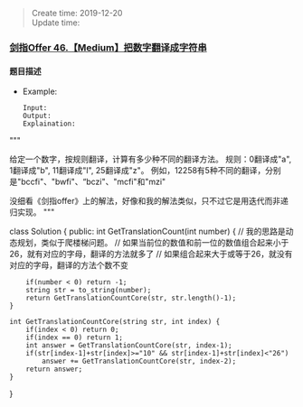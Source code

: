 > Create time: 2019-12-20  
> Update time:

### [剑指Offer 46.【Medium】把数字翻译成字符串](https://leetcode-cn.com/problems/ba-shu-zi-fan-yi-cheng-zi-fu-chuan-lcof/)
#### 题目描述

- Example:
    ```
    Input: 
    Output: 
    Explaination:
    ```  


"""

给定一个数字，按规则翻译，计算有多少种不同的翻译方法。
规则：0翻译成"a", 1翻译成"b", 11翻译成"l", 25翻译成"z"。
例如，12258有5种不同的翻译，分别是"bccfi"、"bwfi"、“bczi"、"mcfi"和"mzi"

没细看《剑指offer》上的解法，好像和我的解法类似，只不过它是用迭代而非递归实现。
"""


class Solution {
public:
    int GetTranslationCount(int number) {
        // 我的思路是动态规划，类似于爬楼梯问题。
        // 如果当前位的数值和前一位的数值组合起来小于26，就有对应的字母，翻译的方法就多了
        // 如果组合起来大于或等于26，就没有对应的字母，翻译的方法个数不变
        
        if(number < 0) return -1;
        string str = to_string(number);
        return GetTranslationCountCore(str, str.length()-1);
    }

    int GetTranslationCountCore(string str, int index) {
        if(index < 0) return 0;
        if(index == 0) return 1;
        int answer = GetTranslationCountCore(str, index-1);
        if(str[index-1]+str[index]>="10" && str[index-1]+str[index]<"26")
            answer += GetTranslationCountCore(str, index-2);
        return answer;
    }

}
